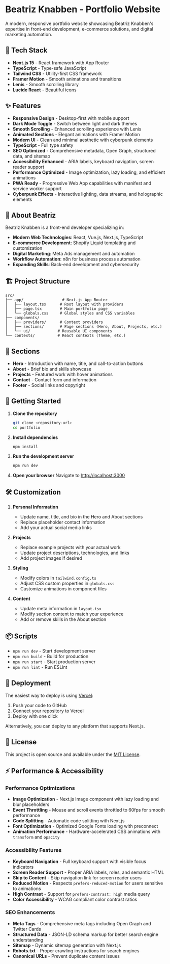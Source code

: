 # Beatriz Knabben - Portfolio Website

A modern, responsive portfolio website showcasing Beatriz Knabben's expertise in front-end development, e-commerce solutions, and digital marketing automation.

## 🚀 Tech Stack

- **Next.js 15** - React framework with App Router
- **TypeScript** - Type-safe JavaScript
- **Tailwind CSS** - Utility-first CSS framework
- **Framer Motion** - Smooth animations and transitions
- **Lenis** - Smooth scrolling library
- **Lucide React** - Beautiful icons

## ✨ Features

- **Responsive Design** - Desktop-first with mobile support
- **Dark Mode Toggle** - Switch between light and dark themes
- **Smooth Scrolling** - Enhanced scrolling experience with Lenis
- **Animated Sections** - Elegant animations with Framer Motion
- **Modern UI** - Clean and minimal aesthetic with cyberpunk elements
- **TypeScript** - Full type safety
- **SEO Optimized** - Comprehensive metadata, Open Graph, structured data, and sitemap
- **Accessibility Enhanced** - ARIA labels, keyboard navigation, screen reader support
- **Performance Optimized** - Image optimization, lazy loading, and efficient animations
- **PWA Ready** - Progressive Web App capabilities with manifest and service worker support
- **Cyberpunk Effects** - Interactive lighting, data streams, and holographic elements

## 💼 About Beatriz

Beatriz Knabben is a front-end developer specializing in:
- **Modern Web Technologies**: React, Vue.js, Next.js, TypeScript
- **E-commerce Development**: Shopify Liquid templating and customization
- **Digital Marketing**: Meta Ads management and automation
- **Workflow Automation**: n8n for business process automation
- **Expanding Skills**: Back-end development and cybersecurity

## 🏗️ Project Structure

```
src/
├── app/                 # Next.js App Router
│   ├── layout.tsx      # Root layout with providers
│   ├── page.tsx        # Main portfolio page
│   └── globals.css     # Global styles and CSS variables
├── components/
│   ├── providers/      # Context providers
│   ├── sections/       # Page sections (Hero, About, Projects, etc.)
│   └── ui/            # Reusable UI components
└── contexts/          # React contexts (Theme, etc.)
```

## 🎨 Sections

- **Hero** - Introduction with name, title, and call-to-action buttons
- **About** - Brief bio and skills showcase
- **Projects** - Featured work with hover animations
- **Contact** - Contact form and information
- **Footer** - Social links and copyright

## 🚀 Getting Started

1. **Clone the repository**
   ```bash
   git clone <repository-url>
   cd portfolio
   ```

2. **Install dependencies**
   ```bash
   npm install
   ```

3. **Run the development server**
   ```bash
   npm run dev
   ```

4. **Open your browser**
   Navigate to [http://localhost:3000](http://localhost:3000)

## 🛠️ Customization

1. **Personal Information**
   - Update name, title, and bio in the Hero and About sections
   - Replace placeholder contact information
   - Add your actual social media links

2. **Projects**
   - Replace example projects with your actual work
   - Update project descriptions, technologies, and links
   - Add project images if desired

3. **Styling**
   - Modify colors in `tailwind.config.ts`
   - Adjust CSS custom properties in `globals.css`
   - Customize animations in component files

4. **Content**
   - Update meta information in `layout.tsx`
   - Modify section content to match your experience
   - Add or remove skills in the About section

## 📦 Scripts

- `npm run dev` - Start development server
- `npm run build` - Build for production
- `npm run start` - Start production server
- `npm run lint` - Run ESLint

## 🚀 Deployment

The easiest way to deploy is using [Vercel](https://vercel.com):

1. Push your code to GitHub
2. Connect your repository to Vercel
3. Deploy with one click

Alternatively, you can deploy to any platform that supports Next.js.

## 📄 License

This project is open source and available under the [MIT License](LICENSE).

## ⚡ Performance & Accessibility

### Performance Optimizations
- **Image Optimization** - Next.js Image component with lazy loading and blur placeholders
- **Event Throttling** - Mouse and scroll events throttled to 60fps for smooth performance
- **Code Splitting** - Automatic code splitting with Next.js
- **Font Optimization** - Optimized Google Fonts loading with preconnect
- **Animation Performance** - Hardware-accelerated CSS animations with `transform` and `opacity`

### Accessibility Features
- **Keyboard Navigation** - Full keyboard support with visible focus indicators
- **Screen Reader Support** - Proper ARIA labels, roles, and semantic HTML
- **Skip to Content** - Skip navigation link for screen reader users
- **Reduced Motion** - Respects `prefers-reduced-motion` for users sensitive to animations
- **High Contrast** - Support for `prefers-contrast: high` media query
- **Color Accessibility** - WCAG compliant color contrast ratios

### SEO Enhancements
- **Meta Tags** - Comprehensive meta tags including Open Graph and Twitter Cards
- **Structured Data** - JSON-LD schema markup for better search engine understanding
- **Sitemap** - Dynamic sitemap generation with Next.js
- **Robots.txt** - Proper crawling instructions for search engines
- **Canonical URLs** - Prevent duplicate content issues
